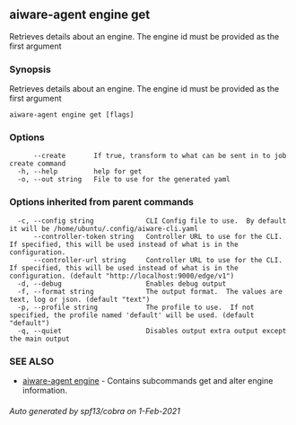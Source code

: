## aiware-agent engine get

Retrieves details about an engine. The engine id must be provided as the first argument

### Synopsis

Retrieves details about an engine. The engine id must be provided as the first argument

```
aiware-agent engine get [flags]
```

### Options

```
      --create       If true, transform to what can be sent in to job create command
  -h, --help         help for get
  -o, --out string   File to use for the generated yaml
```

### Options inherited from parent commands

```
  -c, --config string             CLI Config file to use.  By default it will be /home/ubuntu/.config/aiware-cli.yaml
      --controller-token string   Controller URL to use for the CLI.  If specified, this will be used instead of what is in the configuration.
      --controller-url string     Controller URL to use for the CLI.  If specified, this will be used instead of what is in the configuration. (default "http://localhost:9000/edge/v1")
  -d, --debug                     Enables debug output
  -f, --format string             The output format.  The values are text, log or json. (default "text")
  -p, --profile string            The profile to use.  If not specified, the profile named 'default' will be used. (default "default")
  -q, --quiet                     Disables output extra output except the main output
```

### SEE ALSO

* [aiware-agent engine](/cli/aiware-agent_engine.md)	 - Contains subcommands get and alter engine information.

###### Auto generated by spf13/cobra on 1-Feb-2021
